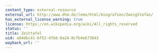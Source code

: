 ```yaml
---
content_type: external-resource
external_url: http://www.dhm.de/lemo/html/biografien/ZweigStefan/
has_external_license_warning: true
license: https://en.wikipedia.org/wiki/All_rights_reserved
status: ''
title: Zeittafel
uid: a84dbc41-bf52-4fb8-8a24-0cfb4e673843
wayback_url: ''
---
```

